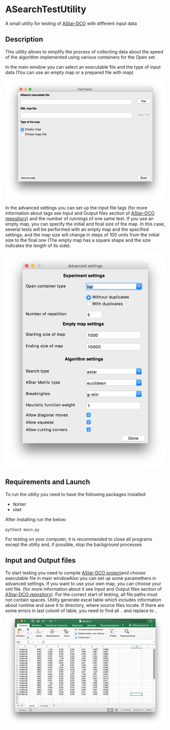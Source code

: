 # ASearchTestUtility

A small utility for testing of [AStar-DCO](https://github.com/haiot4105/PathSearching) with different input data

## Description

 This utility allows to simplify the process of collecting data about the speed of the algorithm implemented using various containers for the Open  set.

 In the main window you can select an executable file and the type of input data (You can use an empty map or a prepared file with map)
 
![MainWindow](./Screenshots/main.png)

 In the advanced settings you can set up the input file tags (for more information about tags see Input and Output files section of [AStar-DCO repository](https://github.com/haiot4105/PathSearching)) and the number of runnings of one  same test. If you use an empty map, you can specify the initial and final size of the map. In this case, several tests will be performed with an empty map and the specified settings, and the map size will change in steps of 100 units from the initial size to the final one (The empty map has a square shape and the size indicates the length of its side).
 
![AdvWindow](./Screenshots/adv.png)

## Requirements and Launch

To run the utility you need to have the following packages installed:

* tkinter
* xlwt

After installing run the below:

`python3 main.py`

For testing on your computer, it is recommended to close all programs except the utility and, if possible, stop the background processes

## Input and Output files

To start testing you need to compile [AStar-DCO project](https://github.com/haiot4105/PathSearching)and choose executable file in main windowAlso you can set up some paramethers in advanced settings. If you want to use your own map, you can choose your xml file. (for more information about it see Input and Output files section of [AStar-DCO repository](https://github.com/haiot4105/PathSearching)). For the correct start of testing, all file paths must not contain spaces. Utility generate excel table which includes information about runtime and save it to directory, where source files locate. If there are some errors in last columl of table, you need to find all `.` and replace to `,`
![Result](./Screenshots/result.png)
